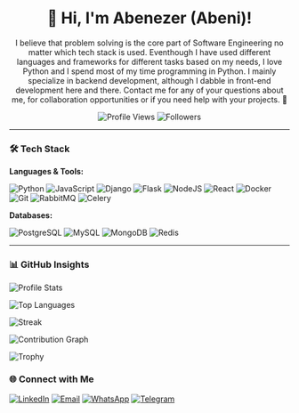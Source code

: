 <div align="center">

# 👋 Hi, I'm Abenezer (Abeni)!

I believe that problem solving is the core part of Software Engineering no matter which tech stack is used. Eventhough I have used different languages and frameworks for different tasks based on my needs, I love Python and I spend most of my time programming in Python. I mainly specialize in backend development, although I dabble in front-end development here and there. Contact me for any of your questions about me, for collaboration opportunities or if you need help with your projects. 🚀

![Profile Views](https://komarev.com/ghpvc/?username=abeni-al7&color=blueviolet&style=flat-square)
![Followers](https://img.shields.io/github/followers/abeni-al7?style=social)
</div>

---

### 🛠️ Tech Stack  
**Languages & Tools:**  

![Python](https://img.shields.io/badge/-Python-3776AB?logo=python&logoColor=white)
![JavaScript](https://img.shields.io/badge/-JavaScript-F7DF1E?logo=javascript&logoColor=black)
![Django](https://img.shields.io/badge/-Django-092E20?logo=django&logoColor=white)
![Flask](https://img.shields.io/badge/-Flask-000000?logo=flask&logoColor=white)
![NodeJS](https://img.shields.io/badge/-Node.js-339933?logo=node.js&logoColor=white)
![React](https://img.shields.io/badge/-React-61DAFB?logo=react&logoColor=black)
![Docker](https://img.shields.io/badge/-Docker-2496ED?logo=docker&logoColor=white)
![Git](https://img.shields.io/badge/-Git-F05032?logo=git&logoColor=white)
![RabbitMQ](https://img.shields.io/badge/-RabbitMQ-FF6600?logo=rabbitmq&logoColor=white)
![Celery](https://img.shields.io/badge/-Celery-37814A?logo=celery&logoColor=white)

**Databases:**  

![PostgreSQL](https://img.shields.io/badge/-PostgreSQL-4169E1?logo=postgresql&logoColor=white)
![MySQL](https://img.shields.io/badge/-MySQL-4479A1?logo=mysql&logoColor=white)
![MongoDB](https://img.shields.io/badge/-MongoDB-47A248?logo=mongodb&logoColor=white)
![Redis](https://img.shields.io/badge/-Redis-DC382D?logo=redis&logoColor=white)

---

### 📊 GitHub Insights

![Profile Stats](https://github-readme-stats.vercel.app/api?username=abeni-al7&show_icons=true&theme=radical)

![Top Languages](https://github-readme-stats.vercel.app/api/top-langs/?username=abeni-al7&layout=compact&theme=dark&hide=html,css)

![Streak](https://github-readme-streak-stats.herokuapp.com/?user=abeni-al7&theme=highcontrast)

![Contribution Graph](https://github-readme-activity-graph.vercel.app/graph?username=abeni-al7&theme=react-dark&hide_border=true&area=true)

![Trophy](https://github-profile-trophy.vercel.app/?username=abeni-al7&theme=onedark&no-frame=true&row=2&column=4&margin-w=15&margin-h=15)

### 🌐 Connect with Me

[![LinkedIn](https://img.shields.io/badge/LinkedIn-0077B5?logo=linkedin&logoColor=white)](https://linkedin.com/in/abenezeralebachew3)
[![Email](https://img.shields.io/badge/Email-EA4335?logo=gmail&logoColor=white)](mailto:abenezeralebachew3@gmail.com)
[![WhatsApp](https://img.shields.io/badge/WhatsApp-25D366?logo=whatsapp&logoColor=white)](https://wa.me/+251929341497)
[![Telegram](https://img.shields.io/badge/Telegram-26A5E4?logo=telegram&logoColor=white)](https://t.me/abeni_al7)

</div>
